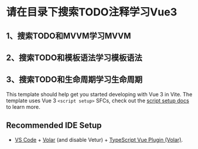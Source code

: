 
# 请在目录下搜索TODO注释学习Vue3

## 1、搜索TODO和MVVM学习MVVM

## 2、搜索TODO和模板语法学习模板语法

## 3、搜索TODO和生命周期学习生命周期

This template should help get you started developing with Vue 3 in Vite. The template uses Vue 3 `<script setup>` SFCs, check out the [script setup docs](https://v3.vuejs.org/api/sfc-script-setup.html#sfc-script-setup) to learn more.

## Recommended IDE Setup

- [VS Code](https://code.visualstudio.com/) + [Volar](https://marketplace.visualstudio.com/items?itemName=Vue.volar) (and disable Vetur) + [TypeScript Vue Plugin (Volar)](https://marketplace.visualstudio.com/items?itemName=Vue.vscode-typescript-vue-plugin).
